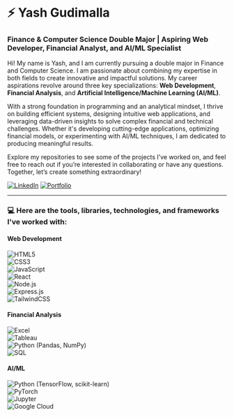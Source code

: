 # ⚡ Yash Gudimalla  
### **Finance & Computer Science Double Major | Aspiring Web Developer, Financial Analyst, and AI/ML Specialist**

Hi! My name is Yash, and I am currently pursuing a double major in Finance and Computer Science. I am passionate about combining my expertise in both fields to create innovative and impactful solutions. My career aspirations revolve around three key specializations: **Web Development**, **Financial Analysis**, and **Artificial Intelligence/Machine Learning (AI/ML)**.

With a strong foundation in programming and an analytical mindset, I thrive on building efficient systems, designing intuitive web applications, and leveraging data-driven insights to solve complex financial and technical challenges. Whether it's developing cutting-edge applications, optimizing financial models, or experimenting with AI/ML techniques, I am dedicated to producing meaningful results.

Explore my repositories to see some of the projects I’ve worked on, and feel free to reach out if you’re interested in collaborating or have any questions. Together, let’s create something extraordinary!

[![LinkedIn](https://img.shields.io/badge/LinkedIn-Connect-blue?logo=linkedin)](https://www.linkedin.com/in/yash-gudimalla) [![Portfolio](https://img.shields.io/badge/Portfolio-Visit-red?logo=google-chrome)](https://www.yashportfolio.com)

---

### 💻 Here are the tools, libraries, technologies, and frameworks I've worked with:

#### **Web Development**  
![HTML5](https://img.shields.io/badge/HTML5-E34F26?logo=html5&logoColor=white)  
![CSS3](https://img.shields.io/badge/CSS3-1572B6?logo=css3&logoColor=white)  
![JavaScript](https://img.shields.io/badge/JavaScript-F7DF1E?logo=javascript&logoColor=black)  
![React](https://img.shields.io/badge/React-61DAFB?logo=react&logoColor=black)  
![Node.js](https://img.shields.io/badge/Node.js-339933?logo=node.js&logoColor=white)  
![Express.js](https://img.shields.io/badge/Express.js-000000?logo=express&logoColor=white)  
![TailwindCSS](https://img.shields.io/badge/TailwindCSS-38B2AC?logo=tailwind-css&logoColor=white)

#### **Financial Analysis**  
![Excel](https://img.shields.io/badge/Microsoft_Excel-217346?logo=microsoft-excel&logoColor=white)  
![Tableau](https://img.shields.io/badge/Tableau-E97627?logo=tableau&logoColor=white)  
![Python (Pandas, NumPy)](https://img.shields.io/badge/Python-3776AB?logo=python&logoColor=white)  
![SQL](https://img.shields.io/badge/SQL-4479A1?logo=postgresql&logoColor=white)

#### **AI/ML**  
![Python (TensorFlow, scikit-learn)](https://img.shields.io/badge/Python-3776AB?logo=python&logoColor=white)  
![PyTorch](https://img.shields.io/badge/PyTorch-EE4C2C?logo=pytorch&logoColor=white)  
![Jupyter](https://img.shields.io/badge/Jupyter-F37626?logo=jupyter&logoColor=white)  
![Google Cloud](https://img.shields.io/badge/Google_Cloud-4285F4?logo=google-cloud&logoColor=white)

